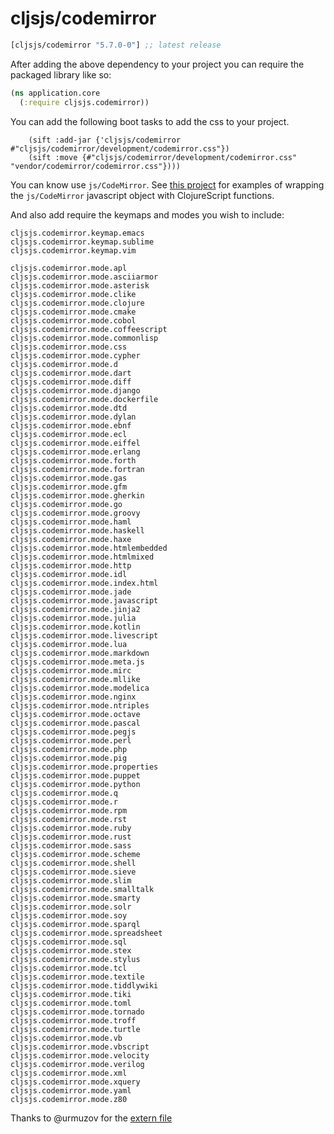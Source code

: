 # cljsjs/codemirror

[](dependency)
```clojure
[cljsjs/codemirror "5.7.0-0"] ;; latest release
```
[](/dependency)

After adding the above dependency to your project you can require the packaged library like so:

```clojure
(ns application.core
  (:require cljsjs.codemirror))
```

You can add the following boot tasks to add the css to your project.

```
    (sift :add-jar {'cljsjs/codemirror #"cljsjs/codemirror/development/codemirror.css"})
    (sift :move {#"cljsjs/codemirror/development/codemirror.css" "vendor/codemirror/codemirror.css"})))
```

You can know use ```js/CodeMirror```. See [this project](https://github.com/Jonovono/CodeMirror-cljs/blob/master/src/cljs/codemirror_cljs/core.cljs) for examples of wrapping the ```js/CodeMirror``` javascript object with ClojureScript functions.

And also add require the keymaps and modes you wish to include:

```
cljsjs.codemirror.keymap.emacs
cljsjs.codemirror.keymap.sublime
cljsjs.codemirror.keymap.vim
```

```
cljsjs.codemirror.mode.apl
cljsjs.codemirror.mode.asciiarmor
cljsjs.codemirror.mode.asterisk
cljsjs.codemirror.mode.clike
cljsjs.codemirror.mode.clojure
cljsjs.codemirror.mode.cmake
cljsjs.codemirror.mode.cobol
cljsjs.codemirror.mode.coffeescript
cljsjs.codemirror.mode.commonlisp
cljsjs.codemirror.mode.css
cljsjs.codemirror.mode.cypher
cljsjs.codemirror.mode.d
cljsjs.codemirror.mode.dart
cljsjs.codemirror.mode.diff
cljsjs.codemirror.mode.django
cljsjs.codemirror.mode.dockerfile
cljsjs.codemirror.mode.dtd
cljsjs.codemirror.mode.dylan
cljsjs.codemirror.mode.ebnf
cljsjs.codemirror.mode.ecl
cljsjs.codemirror.mode.eiffel
cljsjs.codemirror.mode.erlang
cljsjs.codemirror.mode.forth
cljsjs.codemirror.mode.fortran
cljsjs.codemirror.mode.gas
cljsjs.codemirror.mode.gfm
cljsjs.codemirror.mode.gherkin
cljsjs.codemirror.mode.go
cljsjs.codemirror.mode.groovy
cljsjs.codemirror.mode.haml
cljsjs.codemirror.mode.haskell
cljsjs.codemirror.mode.haxe
cljsjs.codemirror.mode.htmlembedded
cljsjs.codemirror.mode.htmlmixed
cljsjs.codemirror.mode.http
cljsjs.codemirror.mode.idl
cljsjs.codemirror.mode.index.html
cljsjs.codemirror.mode.jade
cljsjs.codemirror.mode.javascript
cljsjs.codemirror.mode.jinja2
cljsjs.codemirror.mode.julia
cljsjs.codemirror.mode.kotlin
cljsjs.codemirror.mode.livescript
cljsjs.codemirror.mode.lua
cljsjs.codemirror.mode.markdown
cljsjs.codemirror.mode.meta.js
cljsjs.codemirror.mode.mirc
cljsjs.codemirror.mode.mllike
cljsjs.codemirror.mode.modelica
cljsjs.codemirror.mode.nginx
cljsjs.codemirror.mode.ntriples
cljsjs.codemirror.mode.octave
cljsjs.codemirror.mode.pascal
cljsjs.codemirror.mode.pegjs
cljsjs.codemirror.mode.perl
cljsjs.codemirror.mode.php
cljsjs.codemirror.mode.pig
cljsjs.codemirror.mode.properties
cljsjs.codemirror.mode.puppet
cljsjs.codemirror.mode.python
cljsjs.codemirror.mode.q
cljsjs.codemirror.mode.r
cljsjs.codemirror.mode.rpm
cljsjs.codemirror.mode.rst
cljsjs.codemirror.mode.ruby
cljsjs.codemirror.mode.rust
cljsjs.codemirror.mode.sass
cljsjs.codemirror.mode.scheme
cljsjs.codemirror.mode.shell
cljsjs.codemirror.mode.sieve
cljsjs.codemirror.mode.slim
cljsjs.codemirror.mode.smalltalk
cljsjs.codemirror.mode.smarty
cljsjs.codemirror.mode.solr
cljsjs.codemirror.mode.soy
cljsjs.codemirror.mode.sparql
cljsjs.codemirror.mode.spreadsheet
cljsjs.codemirror.mode.sql
cljsjs.codemirror.mode.stex
cljsjs.codemirror.mode.stylus
cljsjs.codemirror.mode.tcl
cljsjs.codemirror.mode.textile
cljsjs.codemirror.mode.tiddlywiki
cljsjs.codemirror.mode.tiki
cljsjs.codemirror.mode.toml
cljsjs.codemirror.mode.tornado
cljsjs.codemirror.mode.troff
cljsjs.codemirror.mode.turtle
cljsjs.codemirror.mode.vb
cljsjs.codemirror.mode.vbscript
cljsjs.codemirror.mode.velocity
cljsjs.codemirror.mode.verilog
cljsjs.codemirror.mode.xml
cljsjs.codemirror.mode.xquery
cljsjs.codemirror.mode.yaml
cljsjs.codemirror.mode.z80
```



Thanks to @urmuzov for the [extern file](https://raw.githubusercontent.com/urmuzov/closure-externs/master/codemirror.js)
